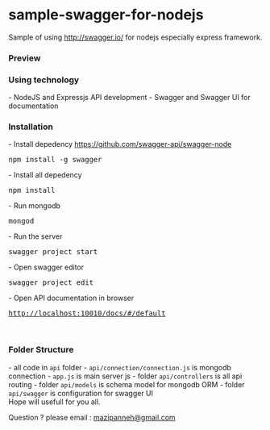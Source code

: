 # sample-swagger-for-nodejs

Sample of using <a href="http://swagger.io/">http://swagger.io/</a> for nodejs especially express framework.
<br>

<h3>Preview</h3>

<h3>Using technology</h3>
- NodeJS and Expressjs API development
- Swagger and Swagger UI for documentation

<br/>
<h3>Installation</h3>
- Install depedency <a href="https://github.com/swagger-api/swagger-node">https://github.com/swagger-api/swagger-node</a>
<pre>
npm install -g swagger
</pre>
- Install all depedency
<pre>
npm install
</pre>
- Run mongodb
<pre>
mongod
</pre>
- Run the server
<pre>
swagger project start
</pre>
- Open swagger editor
<pre>
swagger project edit
</pre>
- Open API documentation in browser
<pre>
<a href="http://localhost:10010/docs/#/default">http://localhost:10010/docs/#/default</a>
</pre>

<br/>
<h3>Folder Structure</h3>
- all code in <code>api</code> folder
- <code>api/connection/connection.js</code> is mongodb connection
- <code>app.js</code> is main server js
- folder <code>api/controllers</code> is all api routing
- folder <code>api/models</code> is schema model for mongodb ORM
- folder <code>api/swagger</code> is configuration for swagger UI

</br>
Hope will usefull for you all.</br>

Question ? please email : mazipanneh@gmail.com
